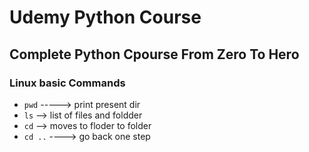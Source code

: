 # Udemy Python Course
## Complete Python Cpourse From Zero To Hero

### Linux basic Commands
- `pwd` -----> print present dir
- `ls` --> list of files and foldder
- `cd` --> moves to floder to folder
- `cd ..` ----> go back one step

